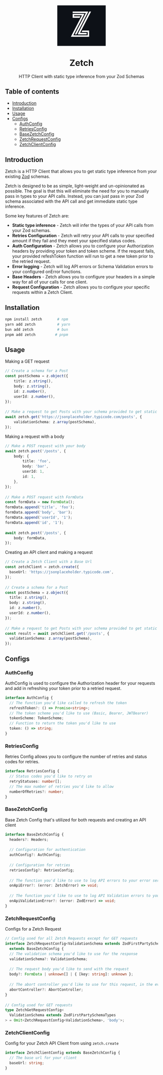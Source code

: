<p align="center">
  <img src="logo.svg" width="160px" align="center" alt="Zetch logo" />
  <h1 align="center">Zetch</h1>
  <p align="center">
    HTTP Client with static type inference from your Zod Schemas
  </p>
</p>

## Table of contents

- [Introduction](#introduction)
- [Installation](#installation)
- [Usage](#usage)
- [Configs](#configs)
  - [AuthConfig](#authconfig)
  - [RetriesConfig](#retriesconfig)
  - [BaseZetchConfig](#basezetchconfig)
  - [ZetchRequestConfig](#zetchrequestconfig)
  - [ZetchClientConfig](#zetchclientconfig)

## Introduction

Zetch is a HTTP Client that allows you to get static type inference from your existing [Zod](https://github.com/colinhacks/zod) schemas.

Zetch is designed to be as simple, light-weight and un-opinionated as possible. The goal is that this will eliminate the need for you to manually pass in types to your API calls. Instead, you can just pass in your Zod schema associated with the API call and get immediate static type inference.

Some key features of Zetch are:

- **Static type inference** - Zetch will infer the types of your API calls from your Zod schemas.
- **Retries Configuration** - Zetch will retry your API calls to your specified amount if they fail and they meet your specified status codes.
- **Auth Configuration** - Zetch allows you to configure your Authorization headers by providing your token and token scheme. If the request fails, your provided refeshToken function will run to get a new token prior to the retried request.
- **Error logging** - Zetch will log API errors or Schema Validation errors to your configured onError functions.
- **Base Headers** - Zetch allows you to configure your headers in a simple way for all of your calls for one client.
- **Request Configuration** - Zetch allows you to configure your specific requests within a Zetch Client.


## Installation

```sh
npm install zetch       # npm
yarn add zetch          # yarn
bun add zetch           # bun
pnpm add zetch         # pnpm
```

## Usage

Making a GET request

```ts
// Create a schema for a Post
const postSchema = z.object({
    title: z.string(),
    body: z.string(),
    id: z.number(),
    userId: z.number(),
});

// Make a request to get Posts with your schema provided to get static type inference
await zetch.get('https://jsonplaceholder.typicode.com/posts', {
    validationSchema: z.array(postSchema),
});
```

Making a request with a body

```ts
// Make a POST request with your body
await zetch.post('/posts', {
    body: {
        title: 'foo',
        body: 'bar',
        userId: 1,
        id: 1,
    },
});

// Make a POST request with FormData
const formData = new FormData();
formData.append('title', 'foo');
formData.append('body', 'bar');
formData.append('userId', '1');
formData.append('id', '1');

await zetch.post('/posts', {
    body: formData,
});
```


Creating an API client and making a request

```ts
// Create a Zetch Client with a Base Url
const zetchClient = zetch.create({
  baseUrl: 'https://jsonplaceholder.typicode.com',
});

// Create a schema for a Post
const postSchema = z.object({
  title: z.string(),
  body: z.string(),
  id: z.number(),
  userId: z.number(),
});

// Make a request to get Posts with your schema provided to get static type inference
const result = await zetchClient.get('/posts', {
  validationSchema: z.array(postSchema),
});
```

## Configs

### AuthConfig

AuthConfig is used to configure the Authorization header for your requests and add in refreshing your token prior to a retried request.

```ts
interface AuthConfig {
  // The function you'd like called to refresh the token
  refreshToken?: () => Promise<string>;
  // The token scheme you'd like to use (Basic, Bearer, JWTBearer)
  tokenScheme: TokenScheme;
  // Function to return the token you'd like to use
  token: () => string;
}
```

### RetriesConfig

Retries Config allows you to configure the number of retries and status codes for retries.

```ts
interface RetriesConfig {
  // Status codes you'd like to retry on
  retryStatuses: number[];
  // The max number of retries you'd like to allow
  numberOfRetries?: number;
}
```

### BaseZetchConfig

Base Zetch Config that's utilized for both requests and creating an API client

```ts
interface BaseZetchConfig {
  headers?: Headers;

  // Configuration for authentication
  authConfig?: AuthConfig;

  // Configuration for retries
  retriesConfig?: RetriesConfig;

  // The function you'd like to use to log API errors to your error service of choice
  onApiError?: (error: ZetchError) => void;

  // The function you'd like to use to log API Validation errors to your error service of choice
  onApiValidationError?: (error: ZodError) => void;
}
```

### ZetchRequestConfig

Configs for a Zetch Request

```ts
// Config used for all Zetch Requests except for GET requests
interface ZetchRequestConfig<ValidationSchema extends ZodFirstPartySchemaTypes>
  extends BaseZetchConfig {
  // The validation schema you'd like to use for the response
  validationSchema?: ValidationSchema;

  // The request body you'd like to send with the request
  body?: FormData | unknown[] | { [key: string]: unknown };

  // The abort controller you'd like to use for this request, in the event you would like to cancel the request
  abortController?: AbortController;
}

// Config used for GET requests
type ZetchGetRequestConfig<
  ValidationSchema extends ZodFirstPartySchemaTypes
> = Omit<ZetchRequestConfig<ValidationSchema>, 'body'>;
```

### ZetchClientConfig

Config for your Zetch API Client from using `zetch.create`

```ts
interface ZetchClientConfig extends BaseZetchConfig {
  // The base url for your client
  baseUrl: string;
}
```
